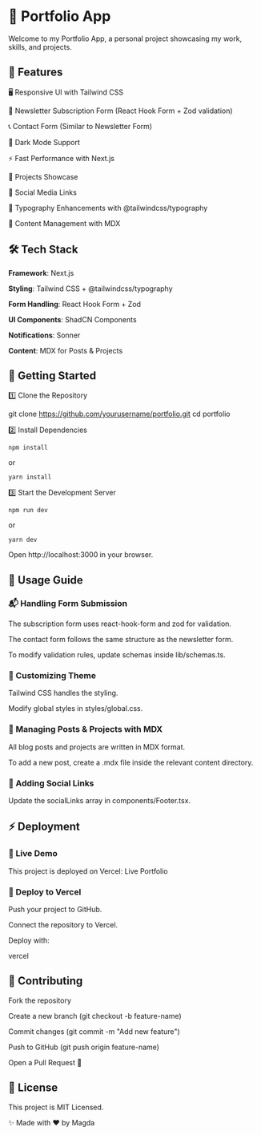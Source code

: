 # 🚀 Portfolio App

Welcome to my Portfolio App, a personal project showcasing my work, skills, and
projects.

## 📌 Features

🖥 Responsive UI with Tailwind CSS

📩 Newsletter Subscription Form (React Hook Form + Zod validation)

📞 Contact Form (Similar to Newsletter Form)

🌙 Dark Mode Support

⚡ Fast Performance with Next.js

📄 Projects Showcase

🔗 Social Media Links

🎨 Typography Enhancements with @tailwindcss/typography

📝 Content Management with MDX

## 🛠 Tech Stack

**Framework**: Next.js

**Styling**: Tailwind CSS + @tailwindcss/typography

**Form Handling**: React Hook Form + Zod

**UI Components**: ShadCN Components

**Notifications**: Sonner

**Content**: MDX for Posts & Projects

## 🚀 Getting Started

1️⃣ Clone the Repository

git clone https://github.com/yourusername/portfolio.git cd portfolio

2️⃣ Install Dependencies

```
npm install
```

or

```
yarn install
```

3️⃣ Start the Development Server

```
npm run dev
```

or

```
yarn dev
```

Open http://localhost:3000 in your browser.

## 📝 Usage Guide

### 📬 Handling Form Submission

The subscription form uses react-hook-form and zod for validation.

The contact form follows the same structure as the newsletter form.

To modify validation rules, update schemas inside lib/schemas.ts.

### 🎨 Customizing Theme

Tailwind CSS handles the styling.

Modify global styles in styles/global.css.

### 📖 Managing Posts & Projects with MDX

All blog posts and projects are written in MDX format.

To add a new post, create a .mdx file inside the relevant content directory.

### 🔗 Adding Social Links

Update the socialLinks array in components/Footer.tsx.

## ⚡ Deployment

### 🚀 Live Demo

This project is deployed on Vercel: Live Portfolio

### 🚀 Deploy to Vercel

Push your project to GitHub.

Connect the repository to Vercel.

Deploy with:

vercel

## 🤝 Contributing

Fork the repository

Create a new branch (git checkout -b feature-name)

Commit changes (git commit -m "Add new feature")

Push to GitHub (git push origin feature-name)

Open a Pull Request 🎉

## 📄 License

This project is MIT Licensed.

✨ Made with ❤️ by Magda
